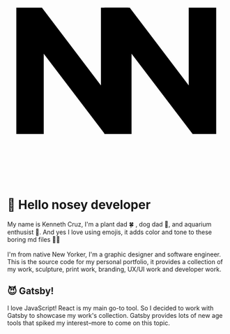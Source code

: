 <p align="center">
  <a href="https://www.knnyczr.com" style="width: 50%;">
    <svg version="1.1" id="Layer_1" xmlns="http://www.w3.org/2000/svg" xmlns:xlink="http://www.w3.org/1999/xlink" x="0px" y="0px" viewBox="0 0 96 96" style="enable-background:new 0 0 96 96;" xml:space="preserve">
      <style type="text/css">
        .st0{fill:#000000;}
      </style>
    <g>
      <path class="st0" d="M3.93,20.7h11.2l25.8,33.9V20.7h11.9v55.1h-10.2l-26.7-35v35h-12V20.7z"/>
      <path class="st0" d="M42.43,20.7h11.1l25.8,33.9V20.7h12v55.1h-10.3l-26.7-35v35h-11.9L42.43,20.7L42.43,20.7z"/>
    </g>
</svg>
  </a>
</p>

# 👋 Hello nosey developer
  My name is Kenneth Cruz, I'm a plant dad 🍀 , dog dad 🐶, and aquarium enthusist 🐠. And yes I love using emojis, it adds color and tone to these boring md files 🤷‍♂️<br><br> 
  I'm from native New Yorker, I'm a graphic designer and software engineer. This is the source code for my personal portfolio, it provides a collection of my work, sculpture, print work, branding, UX/UI work and developer work.

## 😈 Gatsby!
I love JavaScript! React is my main go-to tool. So I decided to work with Gatsby to showcase my work's collection. Gatsby provides lots of new age tools that spiked my interest–more to come on this topic.